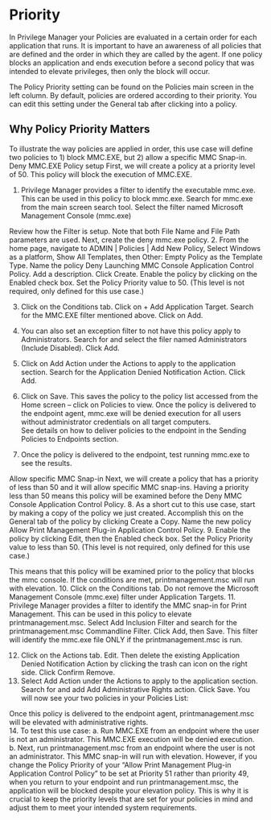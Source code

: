[title]: # (Priority)
[tags]: # (policy)
[priority]: # (4104)
# Priority

In Privilege Manager your Policies are evaluated in a certain order for each application that runs. It is important to have an awareness of all policies that are defined and the order in which they are called by the agent. If one policy blocks an application and ends execution before a second policy that was intended to elevate privileges, then only the block will occur.

The Policy Priority setting can be found on the Policies main screen in the left column. By default, policies are ordered according to their priority. You can edit this setting under the General tab after clicking into a policy.
 
## Why Policy Priority Matters
To illustrate the way policies are applied in order, this use case will define two policies to 1) block MMC.EXE, but 2) allow a specific MMC Snap-in. 
Deny MMC.EXE Policy setup
First, we will create a policy at a priority level of 50.  This policy will block the execution of MMC.EXE. 
1.	Privilege Manager provides a filter to identify the executable mmc.exe.  This can be used in this policy to block mmc.exe. 
Search for mmc.exe from the main screen search tool.  Select the filter named Microsoft Management Console (mmc.exe) 
  
Review how the Filter is setup.  Note that both File Name and File Path parameters are used. 
Next, create the deny mmc.exe policy. 
2.	From the home page, navigate to ADMIN | Policies | Add New Policy, Select Windows as a platform, Show All Templates, then Other: Empty Policy as the Template Type.
Name the policy Deny Launching MMC Console Application Control Policy.  Add a description.  Click Create. 
Enable the policy by clicking on the Enabled check box. 
Set the Policy Priority value to 50. (This level is not required, only defined for this use case.) 
  
3.	Click on the Conditions tab. 
Click on + Add Application Target. Search for the MMC.EXE filter mentioned above.  Click on Add. 
  
4.	You can also set an exception filter to not have this policy apply to Administrators.  Search for and select the filer named Administrators (Include Disabled). Click Add.
  
5.	Click on Add Action under the Actions to apply to the application section. Search for the Application Denied Notification Action. Click Add. 
6.	Click on Save.  This saves the policy to the policy list accessed from the Home screen – click on Policies to view.  Once the policy is delivered to the endpoint agent, mmc.exe will be denied execution for all users without administrator credentials on all target computers.  
See details on how to deliver policies to the endpoint in the Sending Policies to Endpoints section. 
7.	Once the policy is delivered to the endpoint, test running mmc.exe to see the results.   
  
Allow specific MMC Snap-in 
Next, we will create a policy that has a priority of less than 50 and it will allow specific MMC snap-ins.  Having a priority less than 50 means this policy will be examined before the Deny MMC Console Application Control Policy. 
8.	As a short cut to this use case, start by making a copy of the policy we just created.  Accomplish this on the General tab of the policy by clicking Create a Copy. Name the new policy Allow Print Management Plug-in Application Control Policy. 
9.	Enable the policy by clicking Edit, then the Enabled check box. 
Set the Policy Priority value to less than 50. (This level is not required, only defined for this use case.) 
 
This means that this policy will be examined prior to the policy that blocks the mmc console.  If the conditions are met, printmanagement.msc will run with elevation. 
10.	Click on the Conditions tab. Do not remove the Microsoft Management Console (mmc.exe) filter under Application Targets. 
11.	Privilege Manager provides a filter to identify the MMC snap-in for Print Management.  This can be used in this policy to elevate printmanagement.msc. Select Add Inclusion Filter and search for the printmanagement.msc Commandline Filter.  Click Add, then Save.
This filter will identify the mmc.exe file ONLY if the printmanagement.msc is run. 
  
12.	Click on the Actions tab. Edit. Then delete the existing Application Denied Notification Action by clicking the trash can icon on the right side. Click Confirm Remove.
13.	Select Add Action under the Actions to apply to the application section. Search for and add Add Administrative Rights action. Click Save. You will now see your two policies in your Policies List:
 
Once this policy is delivered to the endpoint agent, printmanagement.msc will be elevated with administrative rights.   
14.	To test this use case:
a.	Run MMC.EXE from an endpoint where the user is not an administrator.  This MMC.EXE execution will be denied execution. 
b.	Next, run printmanagement.msc from an endpoint where the user is not an administrator.  This MMC snap-in will run with elevation. 
However, if you change the Policy Priority of your “Allow Print Management Plug-in Application Control Policy” to be set at Priority 51 rather than priority 49, when you return to your endpoint and run printmanagement.msc, the application will be blocked despite your elevation policy. This is why it is crucial to keep the priority levels that are set for your policies in mind and adjust them to meet your intended system requirements.
